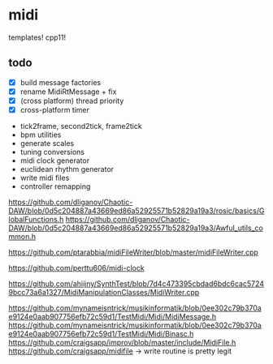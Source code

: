 # midi

templates! cpp11! 

## todo
- [X] build message factories
- [X] rename MidiRtMessage + fix
- [X] (cross platform) thread priority 
- [X] cross-platform timer

- tick2frame, second2tick, frame2tick
- bpm utilities 
- generate scales
- tuning conversions
- midi clock generator
- euclidean rhythm generator
- write midi files
- controller remapping

https://github.com/dliganov/Chaotic-DAW/blob/0d5c204887a43669ed86a52925571b52829a19a3/rosic/basics/GlobalFunctions.h
https://github.com/dliganov/Chaotic-DAW/blob/0d5c204887a43669ed86a52925571b52829a19a3/Awful_utils_common.h

https://github.com/ptarabbia/midiFileWriter/blob/master/midiFileWriter.cpp

https://github.com/perttu606/midi-clock

https://github.com/ahiijny/SynthTest/blob/7d4c473395cbdad6bdc6cac57249bcc73a6a1327/MidiManipulationClasses/MidiWriter.cpp

https://github.com/mynameisntrick/musikinformatik/blob/0ee302c79b370ae9124e0aab907756efb72c59d1/TestMidi/Midi/MidiMessage.h
https://github.com/mynameisntrick/musikinformatik/blob/0ee302c79b370ae9124e0aab907756efb72c59d1/TestMidi/Midi/Binasc.h
https://github.com/craigsapp/improv/blob/master/include/MidiFile.h
https://github.com/craigsapp/midifile -> write routine is pretty legit 